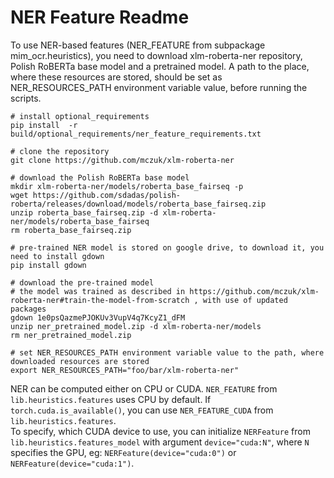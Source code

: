 # NER Feature Readme

To use NER-based features (NER_FEATURE from subpackage mim_ocr.heuristics), you need to download xlm-roberta-ner repository, Polish RoBERTa base model and a pretrained model.
A path to the place, where these resources are stored, should be set as NER_RESOURCES_PATH environment variable value, before running the scripts.
```shell
# install optional_requirements
pip install  -r build/optional_requirements/ner_feature_requirements.txt

# clone the repository
git clone https://github.com/mczuk/xlm-roberta-ner

# download the Polish RoBERTa base model
mkdir xlm-roberta-ner/models/roberta_base_fairseq -p
wget https://github.com/sdadas/polish-roberta/releases/download/models/roberta_base_fairseq.zip
unzip roberta_base_fairseq.zip -d xlm-roberta-ner/models/roberta_base_fairseq
rm roberta_base_fairseq.zip

# pre-trained NER model is stored on google drive, to download it, you need to install gdown
pip install gdown

# download the pre-trained model
# the model was trained as described in https://github.com/mczuk/xlm-roberta-ner#train-the-model-from-scratch , with use of updated packages 
gdown 1e0psQazmePJOKUv3VupV4q7KcyZ1_dFM
unzip ner_pretrained_model.zip -d xlm-roberta-ner/models
rm ner_pretrained_model.zip

# set NER_RESOURCES_PATH environment variable value to the path, where downloaded resources are stored
export NER_RESOURCES_PATH="foo/bar/xlm-roberta-ner"
```
NER can be computed either on CPU or CUDA. `NER_FEATURE` from `lib.heuristics.features` uses CPU by default. If `torch.cuda.is_available()`, you can use `NER_FEATURE_CUDA` from `lib.heuristics.features`. 
<br/> To specify, which CUDA device to use, you can initialize `NERFeature` from `lib.heuristics.features_model` with argument `device="cuda:N"`, where `N` specifies the GPU, eg: `NERFeature(device="cuda:0")` or `NERFeature(device="cuda:1")`.

